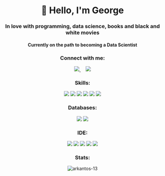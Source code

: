 <h1 align="center">👋 Hello, I'm George</h1>

<h3 align="center">In love with programming, data science, books and black and white movies</h3>

<h4 align="center">Currently on the path to becoming a Data Scientist</h4>

<h3 align="center">Connect with me:</h3>
<p align='center'>
    <a href="mailto:geo.pngtpls@gmail.com?subject=github_message">
        <img src="https://img.shields.io/badge/Gmail-EA4335?style=for-the-badge&logo=gmail&logoColor=white" />
    </a>&nbsp;&nbsp;&nbsp;
    <a href="https://www.linkedin.com/in/geopanagiotopoulos/">
        <img src="https://img.shields.io/badge/linkedin-%230077B5.svg?&style=for-the-badge&logo=linkedin&logoColor=white" />
    </a>
</p>

<h3 align="center">Skills:</h3>
<p align='center'>
    <img src="https://img.shields.io/badge/Python-3776AB?style=for-the-badge&logo=python&logoColor=white" />
    <img src="https://img.shields.io/badge/Pandas-2C2D72?style=for-the-badge&logo=pandas&logoColor=white" />
    <img src="https://img.shields.io/badge/Numpy-777BB4?style=for-the-badge&logo=numpy&logoColor=white" />
    <img src="https://img.shields.io/badge/scikit_learn-F7931E?style=for-the-badge&logo=scikit-learn&logoColor=white" />
    <img src="https://img.shields.io/badge/Plotly-239120?style=for-the-badge&logo=plotly&logoColor=white" />
    <img src="https://img.shields.io/badge/SciPy-654FF0?style=for-the-badge&logo=SciPy&logoColor=white" />
</p>    

<h3 align="center">Databases:</h3>
<p align='center'>
    <img src="https://img.shields.io/badge/SQL-00B2FF?style=for-the-badge&logo=SQL&logoColor=white" />
    <img src="https://img.shields.io/badge/PostgreSQL-316192?style=for-the-badge&logo=postgresql&logoColor=white" />
</p>

<h3 align="center">IDE:</h3>
<p align='center'>
    <img src="https://img.shields.io/badge/conda-342B029.svg?&style=for-the-badge&logo=anaconda&logoColor=white" />
    <img src="https://img.shields.io/badge/Jupyter-F37626.svg?&style=for-the-badge&logo=Jupyter&logoColor=white" />
    <img src="https://img.shields.io/badge/Visual_Studio_Code-0078D4?style=for-the-badge&logo=visual%20studio%20code&logoColor=white" />
    <img src="https://img.shields.io/badge/Git-543DE0?style=for-the-badge&logo=git&logoColor=white" />
    <img src="https://img.shields.io/badge/GitHub-FF4500?style=for-the-badge&logo=github&logoColor=white" />
</p>

<h3 align="center">Stats:</h3>
<p align='center'>
    <img align="center" src="https://github-readme-stats.vercel.app/api?username=arkantos-13&show_icons=true&locale=en" alt="arkantos-13" />
</p>
